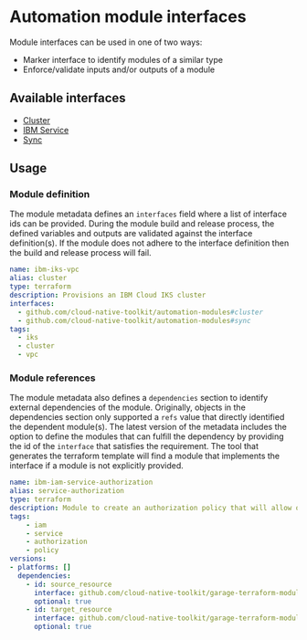 # Automation module interfaces

Module interfaces can be used in one of two ways:

- Marker interface to identify modules of a similar type
- Enforce/validate inputs and/or outputs of a module

## Available interfaces

- [Cluster](cluster.yaml)
- [IBM Service](ibm-service.yaml)
- [Sync](sync.yaml)

## Usage

### Module definition

The module metadata defines an `interfaces` field where a list of interface ids can be provided. During the module build and release process, the defined variables and outputs are validated against the interface definition(s). If the module does not adhere to the interface definition then the build and release process will fail.

```yaml
name: ibm-iks-vpc
alias: cluster
type: terraform
description: Provisions an IBM Cloud IKS cluster
interfaces:
  - github.com/cloud-native-toolkit/automation-modules#cluster
  - github.com/cloud-native-toolkit/automation-modules#sync
tags:
  - iks
  - cluster
  - vpc
```

### Module references

The module metadata also defines a `dependencies` section to identify external dependencies of the module. Originally, objects in the dependencies section only supported a `refs` value that directly identified the dependent module(s). The latest version of the metadata includes the option to define the modules that can fulfill the dependency by providing the id of the `interface` that satisfies the requirement. The tool that generates the terraform template will find a module that implements the interface if a module is not explicitly provided.

```yaml
name: ibm-iam-service-authorization
alias: service-authorization
type: terraform
description: Module to create an authorization policy that will allow one service to access another.
tags:
    - iam
    - service
    - authorization
    - policy
versions:
- platforms: []
  dependencies:
    - id: source_resource
      interface: github.com/cloud-native-toolkit/garage-terraform-modules#ibm-service
      optional: true
    - id: target_resource
      interface: github.com/cloud-native-toolkit/garage-terraform-modules#ibm-service
      optional: true
```
